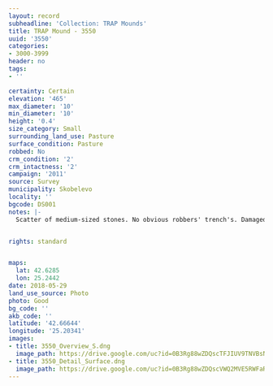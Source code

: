```yaml
---
layout: record
subheadline: 'Collection: TRAP Mounds'
title: TRAP Mound - 3550
uuid: '3550'
categories:
- 3000-3999
header: no
tags:
- ''

certainty: Certain
elevation: '465'
max_diameter: '10'
min_diameter: '10'
height: '0.4'
size_category: Small
surrounding_land_use: Pasture
surface_condition: Pasture
robbed: No
crm_condition: '2'
crm_intactness: '2'
campaign: '2011'
source: Survey
municipality: Skobelevo
locality: ''
bgcode: DS001
notes: |-
  Scatter of medium-sized stones. No obvious robbers' trench's. Damaged by agricultural activity. Close to village, so may be somewhat disrupted.


rights: standard


maps:
  lat: 42.6285
  lon: 25.2442
date: 2018-05-29
land_use_source: Photo
photo: Good
bg_code: ''
akb_code: ''
latitude: '42.66644'
longitude: '25.20341'
images:
- title: 3550_Overview_S.dng
  image_path: https://drive.google.com/uc?id=0B3Rg88wZDQscTFJIUV9TNVBsNm8
- title: 3550_Detail_Surface.dng
  image_path: https://drive.google.com/uc?id=0B3Rg88wZDQscVWQ2MVE5RWFaR0U
---
```


